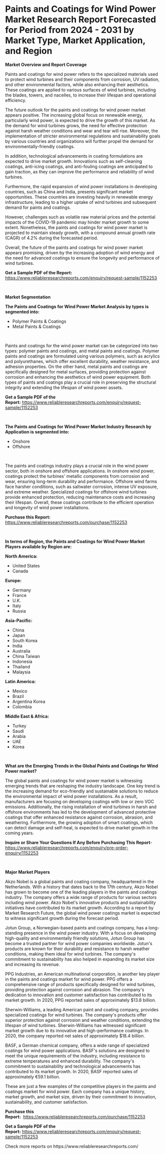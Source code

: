 <p><h1>Paints and Coatings for Wind Power Market Research Report Forecasted for Period from 2024 -  2031 by Market Type, Market Application, and Region</h1></p><p><strong>Market Overview and Report Coverage</strong></p>
<p><p>Paints and coatings for wind power refers to the specialized materials used to protect wind turbines and their components from corrosion, UV radiation, and other environmental factors, while also enhancing their aesthetics. These coatings are applied to various surfaces of wind turbines, including the blades, towers, and nacelles, to increase their lifespan and operational efficiency.</p><p>The future outlook for the paints and coatings for wind power market appears positive. The increasing global focus on renewable energy, particularly wind power, is expected to drive the growth of this market. As the demand for wind turbines grows, the need for effective protection against harsh weather conditions and wear and tear will rise. Moreover, the implementation of stricter environmental regulations and sustainability goals by various countries and organizations will further propel the demand for environmentally-friendly coatings.</p><p>In addition, technological advancements in coating formulations are expected to drive market growth. Innovations such as self-cleaning coatings, anti-icing coatings, and anti-fouling coatings are anticipated to gain traction, as they can improve the performance and reliability of wind turbines.</p><p>Furthermore, the rapid expansion of wind power installations in developing countries, such as China and India, presents significant market opportunities. These countries are investing heavily in renewable energy infrastructure, leading to a higher uptake of wind turbines and subsequent demand for paints and coatings.</p><p>However, challenges such as volatile raw material prices and the potential impacts of the COVID-19 pandemic may hinder market growth to some extent. Nonetheless, the paints and coatings for wind power market is projected to maintain steady growth, with a compound annual growth rate (CAGR) of 4.2% during the forecasted period.</p><p>Overall, the future of the paints and coatings for wind power market appears promising, driven by the increasing adoption of wind energy and the need for advanced coatings to ensure the longevity and performance of wind turbines.</p></p>
<p><strong>Get a Sample PDF of the Report:</strong> <a href="https://www.reliableresearchreports.com/enquiry/request-sample/1152253">https://www.reliableresearchreports.com/enquiry/request-sample/1152253</a></p>
<p>&nbsp;</p>
<p><strong>Market Segmentation</strong></p>
<p><strong>The Paints and Coatings for Wind Power Market Analysis by types is segmented into:</strong></p>
<p><ul><li>Polymer Paints & Coatings</li><li>Metal Paints & Coatings</li></ul></p>
<p>&nbsp;</p>
<p><p>Paints and coatings for the wind power market can be categorized into two types: polymer paints and coatings, and metal paints and coatings. Polymer paints and coatings are formulated using various polymers, such as acrylics and polyurethanes, which offer excellent durability, weather resistance, and adhesion properties. On the other hand, metal paints and coatings are specifically designed for metal surfaces, providing protection against corrosion and enhancing the aesthetics of wind power equipment. Both types of paints and coatings play a crucial role in preserving the structural integrity and extending the lifespan of wind power assets.</p></p>
<p><strong>Get a Sample PDF of the Report:</strong>&nbsp;<a href="https://www.reliableresearchreports.com/enquiry/request-sample/1152253">https://www.reliableresearchreports.com/enquiry/request-sample/1152253</a></p>
<p>&nbsp;</p>
<p><strong>The Paints and Coatings for Wind Power Market Industry Research by Application is segmented into:</strong></p>
<p><ul><li>Onshore</li><li>Offshore</li></ul></p>
<p>&nbsp;</p>
<p><p>The paints and coatings industry plays a crucial role in the wind power sector, both in onshore and offshore applications. In onshore wind power, coatings protect the turbines' metallic components from corrosion and wear, ensuring long-term durability and performance. Offshore wind farms face harsher conditions, such as saltwater corrosion, intense UV exposure, and extreme weather. Specialized coatings for offshore wind turbines provide enhanced protection, reducing maintenance costs and increasing their lifespan. Overall, these coatings contribute to the efficient operation and longevity of wind power installations.</p></p>
<p><strong>Purchase this Report:</strong>&nbsp; <a href="https://www.reliableresearchreports.com/purchase/1152253">https://www.reliableresearchreports.com/purchase/1152253</a></p>
<p>&nbsp;</p>
<p><strong>In terms of Region, the Paints and Coatings for Wind Power Market Players available by Region are:</strong></p>
<p>
    <p> <strong> North America: </strong>
        <ul>
            <li>United States</li>
            <li>Canada</li>
        </ul>
        </p> 
    <p> <strong> Europe: </strong>
        <ul>
            <li>Germany</li>
            <li>France</li>
            <li>U.K.</li>
            <li>Italy</li>
            <li>Russia</li>
        </ul>
        </p> 
    <p> <strong> Asia-Pacific: </strong>
        <ul>
            <li>China</li>
            <li>Japan</li>
            <li>South Korea</li>
            <li>India</li>
            <li>Australia</li>
            <li>China Taiwan</li>
            <li>Indonesia</li>
            <li>Thailand</li>
            <li>Malaysia</li>
        </ul>
        </p> 
    <p> <strong> Latin America: </strong>
        <ul>
            <li>Mexico</li>
            <li>Brazil</li>
            <li>Argentina Korea</li>
            <li>Colombia</li>
        </ul>
        </p> 
    <p> <strong> Middle East & Africa: </strong>
        <ul>
            <li>Turkey</li>
            <li>Saudi</li>
            <li>Arabia</li>
            <li>UAE</li>
            <li>Korea</li>
        </ul>
    </p>
    </p>
<p>&nbsp;</p>
<p><strong>What are the Emerging Trends in the Global Paints and Coatings for Wind Power market?</strong></p>
<p><p>The global paints and coatings for wind power market is witnessing emerging trends that are reshaping the industry landscape. One key trend is the increasing demand for eco-friendly and sustainable solutions to reduce the environmental impact of wind power installations. As a result, manufacturers are focusing on developing coatings with low or zero VOC emissions. Additionally, the rising installation of wind turbines in harsh and offshore environments has led to the development of advanced protective coatings that offer enhanced resistance against corrosion, abrasion, and weathering. Furthermore, the growing adoption of smart coatings, which can detect damage and self-heal, is expected to drive market growth in the coming years.</p></p>
<p><strong>Inquire or Share Your Questions If Any Before Purchasing This Report</strong>- <a href="https://www.reliableresearchreports.com/enquiry/pre-order-enquiry/1152253">https://www.reliableresearchreports.com/enquiry/pre-order-enquiry/1152253</a></p>
<p>&nbsp;</p>
<p><strong>Major Market Players</strong></p>
<p><p>Akzo Nobel is a global paints and coating company, headquartered in the Netherlands. With a history that dates back to the 17th century, Akzo Nobel has grown to become one of the leading players in the paints and coatings industry. The company offers a wide range of products for various sectors including wind power. Akzo Nobel's innovative products and sustainability initiatives have contributed to its market growth. According to a report by Market Research Future, the global wind power coatings market is expected to witness significant growth during the forecast period.</p><p>Jotun Group, a Norwegian-based paints and coatings company, has a long-standing presence in the wind power industry. With a focus on developing high-quality and environmentally friendly solutions, Jotun Group has become a trusted partner for wind power companies worldwide. Jotun's products are known for their durability and resistance to harsh weather conditions, making them ideal for wind turbines. The company's commitment to sustainability has also helped in expanding its market size and increasing its revenue.</p><p>PPG Industries, an American multinational corporation, is another key player in the paints and coatings market for wind power. PPG offers a comprehensive range of products specifically designed for wind turbines, providing protection against corrosion and abrasion. The company's dedication to innovation and customer satisfaction has contributed to its market growth. In 2020, PPG reported sales of approximately $13.8 billion.</p><p>Sherwin-Williams, a leading American paint and coating company, provides specialized coatings for wind turbines. The company's products offer superior protection against corrosion and weather conditions, extending the lifespan of wind turbines. Sherwin-Williams has witnessed significant market growth due to its innovative and high-performance coatings. In 2020, the company reported net sales of approximately $18.4 billion.</p><p>BASF, a German chemical company, offers a wide range of specialized coatings for wind power applications. BASF's solutions are designed to meet the unique requirements of the industry, including resistance to extreme temperatures and enhanced durability. The company's commitment to sustainability and technological advancements has contributed to its market growth. In 2020, BASF reported sales of approximately €59.1 billion.</p><p>These are just a few examples of the competitive players in the paints and coatings market for wind power. Each company has a unique history, market growth, and market size, driven by their commitment to innovation, sustainability, and customer satisfaction.</p></p>
<p><strong>Purchase this Report:</strong>&nbsp;&nbsp;<a href="https://www.reliableresearchreports.com/purchase/1152253">https://www.reliableresearchreports.com/purchase/1152253</a></p>
<p></p>
<p><strong>Get a Sample PDF of the Report:</strong>&nbsp;<a href="https://www.reliableresearchreports.com/enquiry/request-sample/1152253">https://www.reliableresearchreports.com/enquiry/request-sample/1152253</a></p>
<p>Check more reports on https://www.reliableresearchreports.com/</p>